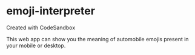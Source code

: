 # emoji-interpreter

Created with CodeSandbox

This web app can show you the meaning of automobile emojis present in your mobile or desktop.
